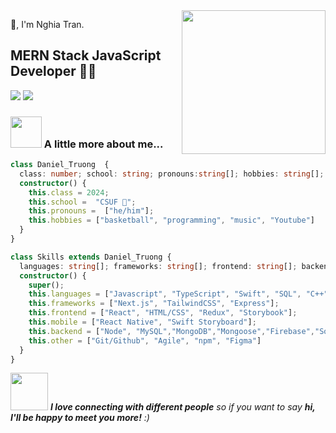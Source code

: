 <img align='right' src="https://media.giphy.com/media/M9gbBd9nbDrOTu1Mqx/giphy.gif" width="230">

🙏, I'm Nghia Tran.  
## MERN Stack JavaScript Developer 👨‍💻

[![](https://img.shields.io/badge/Facebook-TranMinhNghia-blue)](https://www.facebook.com/nghiatm202/)
[![](https://img.shields.io/badge/Gmail-nghiatm202%40gmail.com-red)](mailto:nghiatm202@gmail.com)


### <img src="https://media.giphy.com/media/VgCDAzcKvsR6OM0uWg/giphy.gif" width="50"> A little more about me...  


```typescript
class Daniel_Truong  {
  class: number; school: string; pronouns:string[]; hobbies: string[]; 
  constructor() {
    this.class = 2024;
    this.school =  "CSUF 🐘";
    this.pronouns =  ["he/him"];
    this.hobbies = ["basketball", "programming", "music", "Youtube"]
  }
}

class Skills extends Daniel_Truong {
  languages: string[]; frameworks: string[]; frontend: string[]; backend: string[]; mobile: sintrg[], other: string[]
  constructor() {
    super();
    this.languages = ["Javascript", "TypeScript", "Swift", "SQL", "C++", "Python"];
    this.frameworks = ["Next.js", "TailwindCSS", "Express"];
    this.frontend = ["React", "HTML/CSS", "Redux", "Storybook"];
    this.mobile = ["React Native", "Swift Storyboard"];
    this.backend = ["Node", "MySQL","MongoDB","Mongoose","Firebase","Socket.io"];
    this.other = ["Git/Github", "Agile", "npm", "Figma"]
  }
}
```

<img src="https://media.giphy.com/media/LnQjpWaON8nhr21vNW/giphy.gif" width="60"> <em><b>I love connecting with different people</b> so if you want to say <b>hi, I'll be happy to meet you more!</b> :)</em>

